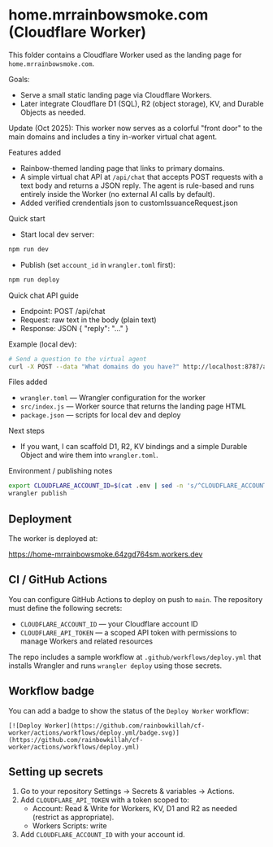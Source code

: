 
# home.mrrainbowsmoke.com (Cloudflare Worker)

This folder contains a Cloudflare Worker used as the landing page for `home.mrrainbowsmoke.com`.

Goals:
- Serve a small static landing page via Cloudflare Workers.
- Later integrate Cloudflare D1 (SQL), R2 (object storage), KV, and Durable Objects as needed.

Update (Oct 2025): This worker now serves as a colorful "front door" to the main domains and includes a tiny in-worker virtual chat agent.

Features added
- Rainbow-themed landing page that links to primary domains.
- A simple virtual chat API at `/api/chat` that accepts POST requests with a text body and returns a JSON reply. The agent is rule-based and runs entirely inside the Worker (no external AI calls by default).
- Added verified crendentials json to customIssuanceRequest.json

Quick start

- Start local dev server:

```bash
npm run dev
```

- Publish (set `account_id` in `wrangler.toml` first):

```bash
npm run deploy
```

Quick chat API guide

 - Endpoint: POST /api/chat
 - Request: raw text in the body (plain text)
 - Response: JSON { "reply": "..." }

Example (local dev):

```bash
# Send a question to the virtual agent
curl -X POST --data "What domains do you have?" http://localhost:8787/api/chat
```

Files added

- `wrangler.toml` — Wrangler configuration for the worker
- `src/index.js` — Worker source that returns the landing page HTML
- `package.json` — scripts for local dev and deploy

Next steps

- If you want, I can scaffold D1, R2, KV bindings and a simple Durable Object and wire them into `wrangler.toml`.

Environment / publishing notes


```bash
export CLOUDFLARE_ACCOUNT_ID=$(cat .env | sed -n 's/^CLOUDFLARE_ACCOUNT_ID=\(.*\)$/\1/p')
wrangler publish
```
 
 Deployment
 ----------
 
 The worker is deployed at:
 
 https://home-mrrainbowsmoke.64zgd764sm.workers.dev

CI / GitHub Actions
-------------------

You can configure GitHub Actions to deploy on push to `main`. The repository must define the following secrets:

- `CLOUDFLARE_ACCOUNT_ID` — your Cloudflare account ID
- `CLOUDFLARE_API_TOKEN` — a scoped API token with permissions to manage Workers and related resources

The repo includes a sample workflow at `.github/workflows/deploy.yml` that installs Wrangler and runs `wrangler deploy` using those secrets.

Workflow badge
--------------

You can add a badge to show the status of the `Deploy Worker` workflow:

```
[![Deploy Worker](https://github.com/rainbowkillah/cf-worker/actions/workflows/deploy.yml/badge.svg)](https://github.com/rainbowkillah/cf-worker/actions/workflows/deploy.yml)
```

Setting up secrets
------------------

1. Go to your repository Settings → Secrets & variables → Actions.
2. Add `CLOUDFLARE_API_TOKEN` with a token scoped to:
	- Account: Read & Write for Workers, KV, D1 and R2 as needed (restrict as appropriate).
	- Workers Scripts: write
3. Add `CLOUDFLARE_ACCOUNT_ID` with your account id.




